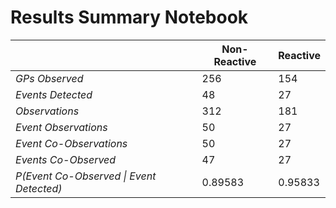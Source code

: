 # Results Summary Notebook

|                                          | Non-Reactive | Reactive |
|------------------------------------------|--------------|----------|
| _GPs Observed_                           | 256          | 154      |
| _Events Detected_                        | 48           | 27       |
| _Observations_                           | 312          | 181      |
| _Event Observations_                     | 50           | 27       |
| _Event Co-Observations_                  | 50           | 27       |
| _Events Co-Observed_                     | 47           | 27       |
| _P(Event Co-Observed \| Event Detected)_ | 0.89583      | 0.95833  |